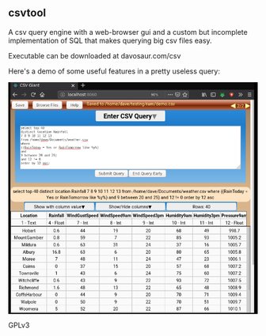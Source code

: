 ## csvtool

A csv query engine with a web-browser gui and a custom but incomplete implementation of SQL that makes querying big csv files easy.

Executable can be downloaded at davosaur.com/csv

Here's a demo of some useful features in a pretty useless query:

<img src="demo.png" align="middle"/>

GPLv3
